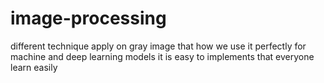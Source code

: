 # image-processing
different technique apply on gray image that how we use it perfectly for machine and deep learning  models 
it is easy to implements that everyone learn easily
